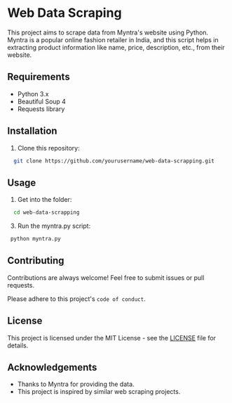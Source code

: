 
# Web Data Scraping

This project aims to scrape data from Myntra's website using Python. Myntra is a popular online fashion retailer in India, and this script helps in extracting product information like name, price, description, etc., from their website.

## Requirements

- Python 3.x
- Beautiful Soup 4
- Requests library




## Installation

1. Clone this repository:

```bash
  git clone https://github.com/yourusername/web-data-scrapping.git
```

## Usage

1. Get into the folder:
```bash
  cd web-data-scrapping
```

 3. Run the myntra.py script:

 ```bash
  python myntra.py
```

## Contributing

Contributions are always welcome! Feel free to submit issues or pull requests.


Please adhere to this project's `code of conduct`.


## License

This project is licensed under the MIT License - see the [LICENSE](https://choosealicense.com/licenses/mit/) file for details.


## Acknowledgements

 - Thanks to Myntra for providing the data.
 - This project is inspired by similar web scraping projects.

